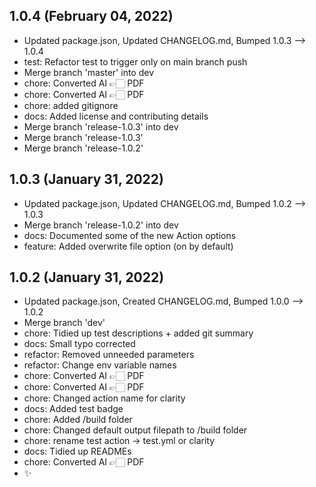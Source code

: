 ## 1.0.4 (February 04, 2022)
- Updated package.json, Updated CHANGELOG.md, Bumped 1.0.3 –> 1.0.4
- test: Refactor test to trigger only on main branch push
- Merge branch 'master' into dev
- chore: Converted AI 👉🏻 PDF
- chore: Converted AI 👉🏻 PDF
- chore: added gitignore
- docs: Added license and contributing details
- Merge branch 'release-1.0.3' into dev
- Merge branch 'release-1.0.3'
- Merge branch 'release-1.0.2'

## 1.0.3 (January 31, 2022)
- Updated package.json, Updated CHANGELOG.md, Bumped 1.0.2 –> 1.0.3
- Merge branch 'release-1.0.2' into dev
- docs: Documented some of the new Action options
- feature: Added overwrite file option (on by default)

## 1.0.2 (January 31, 2022)
- Updated package.json, Created CHANGELOG.md, Bumped 1.0.0 –> 1.0.2
- Merge branch 'dev'
- chore: Tidied up test descriptions + added git summary
- docs: Small typo corrected
- refactor: Removed unneeded parameters
- refactor: Change env variable names
- chore: Converted AI 👉🏻 PDF
- chore: Converted AI 👉🏻 PDF
- chore: Changed action name for clarity
- docs: Added test badge
- chore: Added /build folder
- chore: Changed default output filepath to /build folder
- chore: rename test action -> test.yml or clarity
- docs: Tidied up READMEs
- chore: Converted AI 👉🏻 PDF
- ✨

